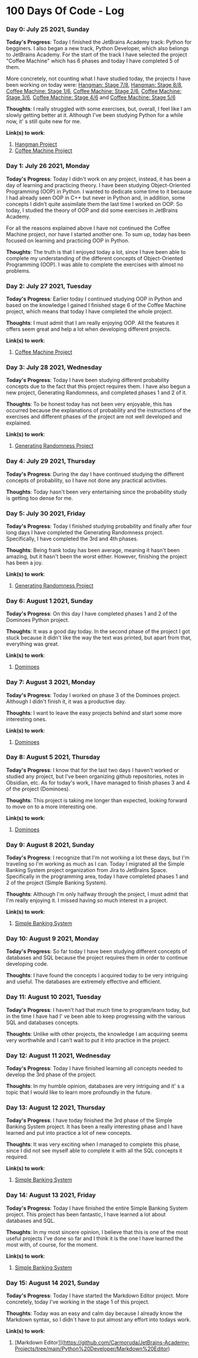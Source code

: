 # 100 Days Of Code - Log

### Day 0: July 25 2021, Sunday

**Today's Progress**: Today I finished the JetBrains Academy track: Python for begginers. I also began a new track, Python Developer, which also belongs to JetBrains Academy. For the start of the track I have selected the project "Coffee Machine" which has 6 phases and today I have completed 5 of them.

More concretely, not counting what I have studied today, the projects I have been working on today were: [Hangman: Stage 7/8](https://github.com/Carmoruda/JetBrains-Academy-Projects/blob/main/Python%20for%20Beginners/Hangman/Stage%207-8.py), [Hangman: Stage 8/8](https://github.com/Carmoruda/JetBrains-Academy-Projects/blob/main/Python%20for%20Beginners/Hangman/Stage%208-8.py), [Coffee Machine: Stage 1/6](https://github.com/Carmoruda/JetBrains-Academy-Projects/blob/main/Python%20Developer/Coffee%20Machine/Stage%201-6.py), [Coffee Machine: Stage 2/6](https://github.com/Carmoruda/JetBrains-Academy-Projects/blob/main/Python%20Developer/Coffee%20Machine/Stage%202-6.py), [Coffee Machine: Stage 3/6](https://github.com/Carmoruda/JetBrains-Academy-Projects/blob/main/Python%20Developer/Coffee%20Machine/Stage%203-6.py), [Coffee Machine: Stage 4/6](https://github.com/Carmoruda/JetBrains-Academy-Projects/blob/main/Python%20Developer/Coffee%20Machine/Stage%204-6.py) and [Coffee Machine: Stage 5/6](https://github.com/Carmoruda/JetBrains-Academy-Projects/blob/main/Python%20Developer/Coffee%20Machine/Stage%201-6.py)

**Thoughts**: I really struggled with some exercises, but, overall, I feel like I am slowly getting better at it. Although I've been studying Python for a while now, it' s still quite new for me.

**Link(s) to work**:
1. [Hangman Project](https://github.com/Carmoruda/JetBrains-Academy-Projects/blob/main/Python%20for%20Beginners/Hangman)
2. [Coffee Machine Project](https://github.com/Carmoruda/JetBrains-Academy-Projects/tree/main/Python%20Developer/Coffee%20Machine)

### Day 1: July 26 2021, Monday

**Today's Progress**: Today I didn't work on any project, instead, it has been a day of learning and practicing theory. I have been studying Object-Oriented Programming (OOP)  in Python. I wanted to dedicate some time to it because I had already seen OOP in C++ but never in Python and, in addition, some concepts I didn't quite assimilate them the last time I worked on OOP. So today, I studied the theory of OOP and did some exercises in JetBrains Academy.

For all the reasons explained above I have not continued the Coffee Machine project, nor have I started another one. To sum up, today has been focused on learning and practicing OOP in Python.

**Thoughts**: The truth is that I enjoyed today a lot, since I have been able to complete my understanding of the different concepts of Object-Oriented Programming (OOP). I was able to complete the exercises with almost no problems.

### Day 2: July 27 2021, Tuesday

**Today's Progress**: Earlier today I continued studying OOP in Python and based on the knowledge I gained I finished stage 6 of the Coffee Machine project, which means that today I have completed the whole project.

**Thoughts**: I must admit that I am really enjoying OOP. All the features it offers seem great and help a lot when developing different projects.

**Link(s) to work**:
1. [Coffee Machine Project](https://github.com/Carmoruda/JetBrains-Academy-Projects/tree/main/Python%20Developer/Coffee%20Machine)

### Day 3: July 28 2021, Wednesday

**Today's Progress**: Today I have been studying different probability concepts due to the fact that this project requires them. I have also begun a new project, Generating Randomness, and completed phases 1 and 2 of it.

**Thoughts**: To be honest today has not been very enjoyable, this has occurred because the explanations of probability and the instructions of the exercises and different phases of the project are not well developed and explained.

**Link(s) to work**:
1. [Generating Randomness Project](https://github.com/Carmoruda/JetBrains-Academy-Projects/tree/main/Python%20Developer/Generating%20Randomness)

### Day 4: July 29 2021, Thursday

**Today's Progress**: During the day I have continued studying the different concepts of probability, so I have not done any practical activities.

**Thoughts**: Today hasn't been very entertaining since the probability study is getting too dense for me.

### Day 5: July 30 2021, Friday

**Today's Progress**: Today I finished studying probability and finally after four long days I have completed the Generating Randomness project. Specifically, I have completed the 3rd and 4th phases.

**Thoughts**: Being frank today has been average, meaning it hasn't been amazing, but it hasn't been the worst either. However, finishing the project has been a joy.

**Link(s) to work**:
1. [Generating Randomness Project](https://github.com/Carmoruda/JetBrains-Academy-Projects/tree/main/Python%20Developer/Generating%20Randomness)

### Day 6: August 1 2021, Sunday

**Today's Progress**: On this day I have completed phases 1 and 2 of the Dominoes Python project.

**Thoughts**: It was a good day today. In the second phase of the project I got stuck because it didn't like the way the text was printed, but apart from that, everything was great.

**Link(s) to work**:
1. [Dominoes](https://github.com/Carmoruda/JetBrains-Academy-Projects/tree/main/Python%20Developer/Dominoes)

### Day 7: August 3 2021, Monday

**Today's Progress**: Today I worked on phase 3 of the Dominoes project. Although I didn't finish it, it was a productive day.

**Thoughts**: I want to leave the easy projects behind and start some more interesting ones.

**Link(s) to work**:
1. [Dominoes](https://github.com/Carmoruda/JetBrains-Academy-Projects/tree/main/Python%20Developer/Dominoes)

### Day 8: August 5 2021, Thursday

**Today's Progress**: I know that for the last two days I haven't worked or studied any project, but I've been organizing github repositories, notes in Obsidian, etc. As for today's work, I have managed to finish phases 3 and 4 of the project (Dominoes).

**Thoughts**: This project is taking me longer than expected, looking forward to move on to a more interesting one.

**Link(s) to work**:
1. [Dominoes](https://github.com/Carmoruda/JetBrains-Academy-Projects/tree/main/Python%20Developer/Dominoes)

### Day 9: August 8 2021, Sunday

**Today's Progress**: I recognize that I'm not working a lot these days, but I'm traveling so I'm working as much as I can. Today I migrated all the Simple Banking System project organization from Jira to JetBrains Space. Specifically in the programming area, today I have completed phases 1 and 2 of the project (Simple Banking System).

**Thoughts**: Although I'm only halfway through the project, I must admit that I'm really enjoying it. I missed having so much interest in a project.

**Link(s) to work**:
1. [Simple Banking System](https://github.com/Carmoruda/JetBrains-Academy-Projects/tree/main/Python%20Developer/Simple%20Banking%20System)

### Day 10: August 9 2021, Monday

**Today's Progress**: So far today I have been studying different concepts of databases and SQL because the project requires them in order to continue developing code.

**Thoughts**: I have found the concepts I acquired today to be very intriguing and useful. The databases are extremely effective and efficient.

### Day 11: August 10 2021, Tuesday

**Today's Progress**: I haven't had that much time to program/learn today, but in the time I have had I' ve been able to keep progressing with the various SQL and databases concepts.

**Thoughts**: Unlike with other projects, the knowledge I am acquiring seems very worthwhile and I can't wait to put it into practice in the project.

### Day 12: August 11 2021, Wednesday

**Today's Progress**: Today I have finished learning all concepts needed to develop the 3rd phase of the project.

**Thoughts**: In my humble opinion, databases are very intriguing and it' s a topic that I would like to learn more profoundly in the future.

### Day 13: August 12 2021, Thursday

**Today's Progress**: I have today finished the 3rd phase of the Simple Banking System project. It has been a really interesting phase and I have learned and put into practice a lot of new concepts.

**Thoughts**: It was very exciting when I managed to complete this phase, since I did not see myself able to complete it with all the SQL concepts it required.

**Link(s) to work**:
1. [Simple Banking System](https://github.com/Carmoruda/JetBrains-Academy-Projects/blob/main/Python%20Developer/Simple%20Banking%20System/Stage%203-4.py)

### Day 14: August 13 2021, Friday

**Today's Progress**: Today I have finished the entire Simple Banking System project. This project has been fantastic, I have learned a lot about databases and SQL.

**Thoughts**: In my most sincere opinion, I believe that this is one of the most useful projects I've done so far and I think it is the one I have learned the most with, of course, for the moment.

**Link(s) to work**:
1. [Simple Banking System](https://github.com/Carmoruda/JetBrains-Academy-Projects/blob/main/Python%20Developer/Simple%20Banking%20System/Stage%204-4.py)

### Day 15: August 14 2021, Sunday

**Today's Progress**: Today I have started the Markdown Editor project. More concretely, today I've working in the stage 1 of this project.

**Thoughts**: Today was an easy and calm day because I already know the Markdown syntax, so I didn´t have to put almost any effort into todays work.

**Link(s) to work**:
1. [Markdown Editor]](https://github.com/Carmoruda/JetBrains-Academy-Projects/tree/main/Python%20Developer/Markdown%20Editor)
